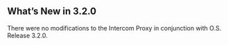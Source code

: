 
## What’s New in 3.2.0

There were no modifications to the Intercom Proxy in conjunction with O.S. Release 3.2.0.